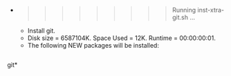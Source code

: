 * >>>>>>>>> Running inst-xtra-git.sh ...
  * Install git.
  * Disk size = 6587104K. Space Used = 12K. Runtime = 00:00:00:01.
  * The following NEW packages will be installed:
  ```bash
git*
  ```
